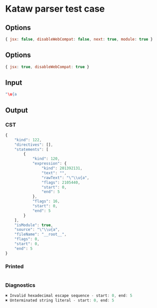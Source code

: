 # Kataw parser test case

## Options

`````js
{ jsx: false, disableWebCompat: false, next: true, module: true }
`````

## Options

`````js
{ jsx: true, disableWebCompat: true }
`````

## Input

`````js
"\u{a
`````

## Output

### CST

```javascript
{
    "kind": 122,
    "directives": [],
    "statements": [
        {
            "kind": 120,
            "expression": {
                "kind": 201392131,
                "text": "",
                "rawText": "\"\\u{a",
                "flags": 2105440,
                "start": 0,
                "end": 5
            },
            "flags": 16,
            "start": 0,
            "end": 5
        }
    ],
    "isModule": true,
    "source": "\"\\u{a",
    "fileName": "__root__",
    "flags": 0,
    "start": 0,
    "end": 5
}
```

### Printed

```javascript

```

### Diagnostics

```javascript
✖ Invalid hexadecimal escape sequence - start: 0, end: 5
✖ Unterminated string literal - start: 0, end: 5

```

